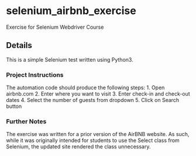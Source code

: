 # selenium_airbnb_exercise
Exercise for Selenium Webdriver Course

## Details
This is a simple Selenium test written using Python3.

### Project Instructions
The automation code should produce the following steps:
	1. Open airbnb.com
	2. Enter where you want to visit
	3. Enter check-in and check-out dates
	4. Select the number of guests from dropdown
	5. Click on Search button

### Further Notes
The exercise was written for a prior version of the AirBNB website. As such, while it was originally intended for students to use the Select class from Selenium, the updated site rendered the class unnecessary.